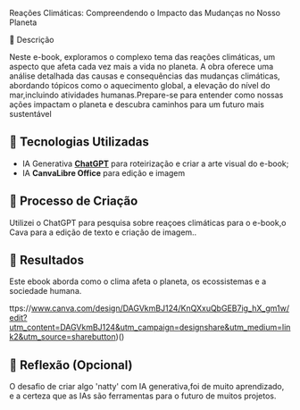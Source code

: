  Reações Climáticas: Compreendendo o Impacto das Mudanças no Nosso Planeta

 📒 Descrição

Neste e-book, exploramos o complexo tema das reações climáticas, um aspecto que afeta cada vez mais a vida no planeta. A obra oferece uma análise detalhada das causas e consequências das mudanças climáticas, abordando tópicos como o aquecimento global, a elevação do nível do mar,incluindo atividades humanas.Prepare-se para entender como nossas ações impactam o planeta e descubra caminhos para um futuro mais sustentável

## 🤖 Tecnologias Utilizadas
- IA Generativa **[ChatGPT](https://chat.openai.com)** para roteirização e criar a arte visual do e-book;
- IA **CanvaLibre Office** para edição e imagem

  
## 🧐 Processo de Criação
Utilizei o ChatGPT para pesquisa sobre reaçoes climáticas para o  e-book,o Cava  para a edição de texto e criação de imagem..

## 🚀 Resultados
Este ebook aborda como o clima afeta o planeta, os ecossistemas e a sociedade humana. 

ttps://www.canva.com/design/DAGVkmBJ124/KnQXxuQbGEB7ig_hX_gm1w/edit?utm_content=DAGVkmBJ124&utm_campaign=designshare&utm_medium=link2&utm_source=sharebutton)()

## 💭 Reflexão (Opcional)
O desafio de criar algo 'natty' com IA generativa,foi de muito aprendizado, e a certeza que as IAs são ferramentas para o futuro de muitos projetos.
